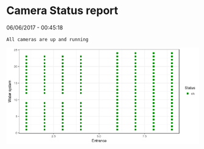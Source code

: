 Camera Status report
================
06/06/2017 - 00:45:18

    All cameras are up and running

![](camreport_files/figure-markdown_github/unnamed-chunk-2-1.png)
